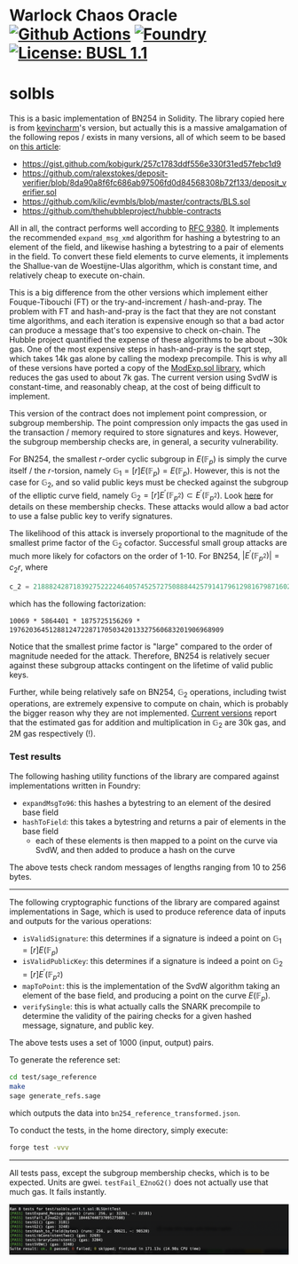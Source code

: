 # Warlock Chaos Oracle [![Github Actions][gha-badge]][gha] [![Foundry][foundry-badge]][foundry] [![License: BUSL 1.1][license-badge]][license]

[gha]: https://github.com/warlock-labs/solbls/actions
[gha-badge]: https://github.com/warlock-labs/solbls/actions/workflows/CI.yml/badge.svg
[foundry]: https://getfoundry.sh/
[foundry-badge]: https://img.shields.io/badge/Built%20with-Foundry-FFDB1C.svg
[license]: https://spdx.org/licenses/BUSL-1.1.html
[license-badge]: https://img.shields.io/badge/License-BUSL%201.1-blue.svg

# solbls

This is a basic implementation of BN254 in Solidity. The library copied here is from [kevincharm](https://github.com/kevincharm/bls-bn254/tree/master)'s version, but actually this is a massive amalgamation of the following repos / exists in many versions, all of which seem to be based on [this article](https://ethresear.ch/t/bls-signatures-in-solidity/7919):

- https://gist.github.com/kobigurk/257c1783ddf556e330f31ed57febc1d9
- https://github.com/ralexstokes/deposit-verifier/blob/8da90a8f6fc686ab97506fd0d84568308b72f133/deposit_verifier.sol
- https://github.com/kilic/evmbls/blob/master/contracts/BLS.sol
- https://github.com/thehubbleproject/hubble-contracts


All in all, the contract performs well according to [RFC 9380](https://datatracker.ietf.org/doc/html/rfc9380). It implements the recommended `expand_msg_xmd` algorithm for hashing a bytestring to an element of the field, and likewise hashing a bytestring to a pair of elements in the field. To convert these field elements to curve elements, it implements the Shallue-van de Woestijne-Ulas algorithm, which is constant time, and relatively cheap to execute on-chain.

This is a big difference from the other versions which implement either Fouque-Tibouchi (FT) or the try-and-increment / hash-and-pray. The problem with FT and hash-and-pray is the fact that they are not constant time algorithms, and each iteration is expensive enough so that a bad actor can produce a message that's too expensive to check on-chain. The Hubble project quantified the expense of these algorithms to be about ~30k gas. One of the most expensive steps in hash-and-pray is the sqrt step, which takes 14k gas alone by calling the modexp precompile. This is why all of these versions have ported a copy of the [ModExp.sol library](https://github.com/ChihChengLiang/modexp/blob/master/contracts/ModExp.sol), which reduces the gas used to about 7k gas. The current version using SvdW is constant-time, and reasonably cheap, at the cost of being difficult to implement.

This version of the contract does not implement point compression, or subgroup membership. The point compression only impacts the gas used in the transaction / memory required to store signatures and keys. However, the subgroup membership checks are, in general, a security vulnerability.

For BN254, the smallest $r$-order cyclic subgroup in $E(\mathbb{F}_p)$ is simply the curve itself / the $r$-torsion, namely $\mathbb{G}_1=[r]E(\mathbb{F}_p)=E(\mathbb{F}_p)$. However, this is not the case for $\mathbb{G} _2$, and so valid public keys must be checked against the subgroup of the elliptic curve field, namely $\mathbb{G} _2=[r]E^\prime(\mathbb{F} _{p^2})\subset E^\prime(\mathbb{F} _{p^2})$. Look [here](https://github.com/warlock-labs/alt-bn128-bls/blob/main/notebooks/field_extensions.ipynb) for details on these membership checks.
These attacks would allow a bad actor to use a false public key to verify signatures.

The likelihood of this attack is inversely proportional to the magnitude of the smallest prime factor of the $\mathbb{G} _2$ cofactor. Successful small group attacks are much more likely for cofactors on the order of 1-10. For BN254, $|E^\prime(\mathbb{F} _{p^2})| = c _2r$, where
```python
c_2 = 21888242871839275222246405745257275088844257914179612981679871602714643921549
```
which has the following factorization:
```
10069 * 5864401 * 1875725156269 * 197620364512881247228717050342013327560683201906968909
```
Notice that the smallest prime factor is "large" compared to the order of magnitude needed for the attack. Therefore, BN254 is relatively secuer against these subgroup attacks contingent on the lifetime of valid public keys.

Further, while being relatively safe on BN254, $\mathbb{G} _2$ operations, including twist operations, are extremely expensive to compute on chain, which is probably the bigger reason why they are not implemented. [Current versions](https://github.com/musalbas/solidity-BN256G2) report that the estimated gas for addition and multiplication in $\mathbb{G} _2$ are 30k gas, and 2M gas respectively (!).

### Test results

The following hashing utility functions of the library are compared against implementations written in Foundry:

- `expandMsgTo96`: this hashes a bytestring to an element of the desired base field
- `hashToField`: this takes a bytestring and returns a pair of elements in the base field
    - each of these elements is then mapped to a point on the curve via SvdW, and then added to produce a hash on the curve

The above tests check random messages of lengths ranging from 10 to 256 bytes. 

---

The following cryptographic functions of the library are compared against implementations in Sage, which is used to produce reference data of inputs and outputs for the various operations:

- `isValidSignature`: this determines if a signature is indeed a point on $\mathbb{G} _1=[r]E(\mathbb{F} _p)$ 
- `isValidPublicKey`: this determines if a signature is indeed a point on $\mathbb{G} _2=[r]E^\prime(\mathbb{F} _{p^2})$
- `mapToPoint`: this is the implementation of the SvdW algorithm taking an element of the base field, and producing a point on the curve $E(\mathbb{F}_p)$. 
- `verifySingle`: this is what actually calls the SNARK precompile to determine the validity of the pairing checks for a given hashed message, signature, and public key.

The above tests uses a set of 1000 (input, output) pairs.

To generate the reference set:
```bash
cd test/sage_reference
make
sage generate_refs.sage
```
which outputs the data into `bn254_reference_transformed.json`. 

To conduct the tests, in the home directory, simply execute:

```bash
forge test -vvv
```

---
All tests pass, except the subgroup membership checks, which is to be expected. Units are gwei. `testFail_E2noG2()` does not actually use that much gas. It fails instantly.

![test results](/test/test_results.png)

